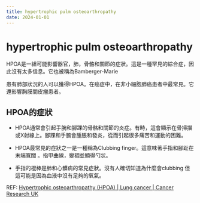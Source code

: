 ```yaml
---
title: hypertrophic pulm osteoarthropathy
date: 2024-01-01
---
```

# hypertrophic pulm osteoarthropathy

HPOA是一組可能影響器官，肺，骨骼和關節的症狀。這是一種罕見的綜合症，因此沒有太多信息。它也被稱為Bamberger-Marie

患有肺部狀況的人可以獲得HPOA。在癌症中，在非小細胞肺癌患者中最常見。它還影響胸膜間皮瘤患者。

## HPOA的症狀

* HPOA通常會引起手腕和腳踝的骨骼和關節的炎症。有時，這會顯示在骨掃描或X射線上。腳踝和手腕會腫脹和發炎，從而引起很多痛苦和運動的困難。

* HPOA最常見的症狀之一是一種稱為Clubbing finger。這意味著手指和腳趾在末端寬闊 。指甲曲線，變稠並顯得勺狀。

* 手指的棍棒是肺和心髒病的常見症狀。沒有人確切知道為什麼會clubbing 但這可能是因為血液中沒有足夠的氧氣。

REF:
[Hypertrophic osteoarthropathy (HPOA) | Lung cancer | Cancer Research UK](https://www.cancerresearchuk.org/about-cancer/lung-cancer/symptoms/hypertrophic-pulmonary-osteoarthropathy)

